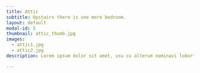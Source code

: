 ```yaml
---
title: Attic
subtitle: Upstairs there is one more bedroom.
layout: default
modal-id: 5
thumbnail: attic_thumb.jpg
images:
  - attic1.jpg
  - attic2.jpg
description: Lorem ipsum dolor sit amet, usu cu alterum nominavi lobortis. At duo novum diceret. Tantas apeirian vix et, usu sanctus postulant inciderint ut, populo diceret necessitatibus in vim. Cu eum dicam feugiat noluisse.

---
```

